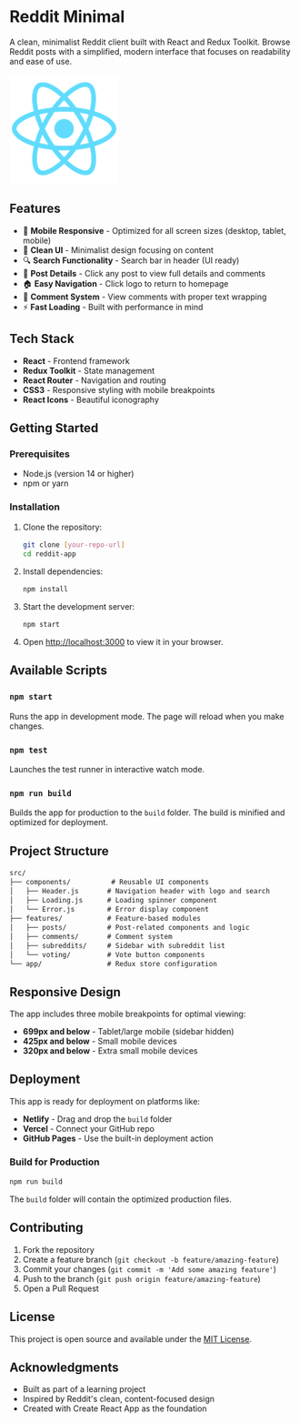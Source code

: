 # Reddit Minimal

A clean, minimalist Reddit client built with React and Redux Toolkit. Browse Reddit posts with a simplified, modern interface that focuses on readability and ease of use.

![Reddit Minimal Screenshot](public/logo192.png)

## Features

- 📱 **Mobile Responsive** - Optimized for all screen sizes (desktop, tablet, mobile)
- 🎨 **Clean UI** - Minimalist design focusing on content
- 🔍 **Search Functionality** - Search bar in header (UI ready)
- 📖 **Post Details** - Click any post to view full details and comments
- 🏠 **Easy Navigation** - Click logo to return to homepage
- 💬 **Comment System** - View comments with proper text wrapping
- ⚡ **Fast Loading** - Built with performance in mind

## Tech Stack

- **React** - Frontend framework
- **Redux Toolkit** - State management
- **React Router** - Navigation and routing
- **CSS3** - Responsive styling with mobile breakpoints
- **React Icons** - Beautiful iconography

## Getting Started

### Prerequisites

- Node.js (version 14 or higher)
- npm or yarn

### Installation

1. Clone the repository:
   ```bash
   git clone [your-repo-url]
   cd reddit-app
   ```

2. Install dependencies:
   ```bash
   npm install
   ```

3. Start the development server:
   ```bash
   npm start
   ```

4. Open [http://localhost:3000](http://localhost:3000) to view it in your browser.

## Available Scripts

### `npm start`
Runs the app in development mode. The page will reload when you make changes.

### `npm test`
Launches the test runner in interactive watch mode.

### `npm run build`
Builds the app for production to the `build` folder. The build is minified and optimized for deployment.

## Project Structure

```
src/
├── components/          # Reusable UI components
│   ├── Header.js       # Navigation header with logo and search
│   ├── Loading.js      # Loading spinner component
│   └── Error.js        # Error display component
├── features/           # Feature-based modules
│   ├── posts/          # Post-related components and logic
│   ├── comments/       # Comment system
│   ├── subreddits/     # Sidebar with subreddit list
│   └── voting/         # Vote button components
└── app/                # Redux store configuration
```

## Responsive Design

The app includes three mobile breakpoints for optimal viewing:

- **699px and below** - Tablet/large mobile (sidebar hidden)
- **425px and below** - Small mobile devices
- **320px and below** - Extra small mobile devices

## Deployment

This app is ready for deployment on platforms like:

- **Netlify** - Drag and drop the `build` folder
- **Vercel** - Connect your GitHub repo
- **GitHub Pages** - Use the built-in deployment action

### Build for Production

```bash
npm run build
```

The `build` folder will contain the optimized production files.

## Contributing

1. Fork the repository
2. Create a feature branch (`git checkout -b feature/amazing-feature`)
3. Commit your changes (`git commit -m 'Add some amazing feature'`)
4. Push to the branch (`git push origin feature/amazing-feature`)
5. Open a Pull Request

## License

This project is open source and available under the [MIT License](LICENSE).

## Acknowledgments

- Built as part of a learning project
- Inspired by Reddit's clean, content-focused design
- Created with Create React App as the foundation
